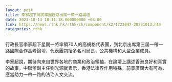 ```yaml
---
layout: post
title: 李家超下周將率團赴京出席一帶一路論壇
date: 2023-10-13 18:11:18.000000000 +08:00
link: https://news.rthk.hk/rthk/ch/component/k2/1723047-20231013.htm
categories: rthk
---
```


行政長官李家超下星期一將率領70人的高規格代表團，到北京出席第三屆一帶一路國際合作高峰論壇，代表團包括多名司局長，公共機構和大型企業成員。

李家超說，期待向來自世界各地的商業和政治領袖，在論壇上講述香港良好和真實的故事。中聯辦副主任劉光源就表示，香港法律界作用特殊，前景廣闊大有可為，應當助力一帶一路的法治人文交流。
